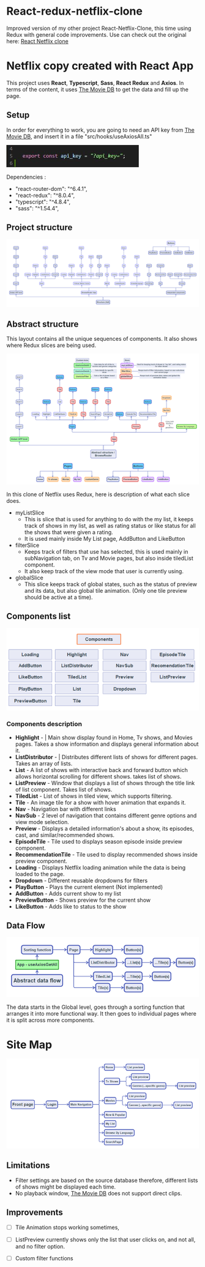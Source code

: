 # React-redux-netflix-clone
Improved version of my other project React-Netflix-Clone, this time using Redux with general code improvements.
Use can check out the original here: [React Netflix clone]()


# Netflix copy created with React App

This project uses	**React**, **Typescript**, **Sass**, **React Redux** and **Axios**.
In terms of the content, it uses [The Movie DB](https://www.themoviedb.org/documentation/api) to get the data and fill up the page.


## Setup

In order for everything to work, you are going to need an API key from [The Movie DB](https://www.themoviedb.org/documentation/api), and insert it in a file "src/hooks/useAxiosAll.ts"

![Code preview](/Readme/apikey.JPG)

Dependencies : 
- "react-router-dom": "^6.4.1",
- "react-redux": "^8.0.4",
- "typescript": "^4.8.4",
- "sass": "^1.54.4",


## Project structure

![Sitemap](/Readme/full-structure-redux.png)


## Abstract structure
This layout contains all the unique sequences of components. It also shows where Redux slices are being used.

![Abstract structure](/Readme/abstract-structure-redux.png)

In this clone of Netflix uses Redux, here is description of what each slice does.
- myListSlice
  - This is slice that is used for anything to do with the my list, it keeps track of shows in my list, as well as rating status or like status for all the shows that were given a rating.
  - It is used mainly inside My List page, AddButton and LikeButton
- filterSlice
  - Keeps track of filters that use has selected, this is used mainly in subNavigation tab, on Tv and Movie pages, but also inside tiledList component.
  - It also keep track of the view mode that user is currently using.
- globalSlice
  - This slice keeps track of global states, such as the status of preview and its data, but also global tile animation. (Only one tile preview should be active at a time).

## Components list

![Components list](/Readme/components.png)

### Components description
- **Highlight** - | Main show display found in Home, Tv shows, and Movies pages. Takes a show information and displays general information about it.
- **ListDistributor** - | Distributes different lists of shows for different pages. Takes an array of lists.
- **List** - A list of shows with interactive back and forward button which allows horizontal scrolling for different shows. takes list of shows.
- **ListPreview** - Window that displays a list of shows through the title link of list component. Takes list of shows.
- **TiledList** - List of shows in tiled view, which supports filtering.
- **Tile** - An image tile for a show with hover animation that expands it.
- **Nav** - Navigation bar with different links
- **NavSub** - 2 level of navigation that contains different genre options and view mode selection.
- **Preview** - Displays a detailed information's about a show, its episodes, cast, and similar/recommended shows.
- **EpisodeTile** - Tile used to displays season episode inside preview component.
- **RecommendationTile** - Tile used to display recommended shows inside preview component.
- **Loading** - Displays Netflix loading animation while the data is being loaded to the page.
- **Dropdown** - Different reusable dropdowns for filters
- **PlayButton** - Plays the current element (Not implemented)
- **AddButton** - Adds current show to my list
- **PreviewButton** - Shows preview for the current show
- **LikeButton** - Adds like to status to the show

## Data Flow

![Data flow](/Readme/data-flow.png)

The data starts in the Global level, goes through a sorting function that arranges it into more functional way. It then goes to individual pages where it is split across more components.

# Site Map
![Sitemap](/Readme/sitemap.png)


## Limitations
 - Filter settings are based on the source database therefore, different lists of shows might be displayed each time.
 - No playback window, [The Movie DB](https://www.themoviedb.org/documentation/api) does not support direct clips.

## Improvements
- [ ] Tile Animation stops working sometimes,
- [ ] ListPreview currently shows only the list that user clicks on, and not all, and no filter option.
- [ ] Custom filter functions 


